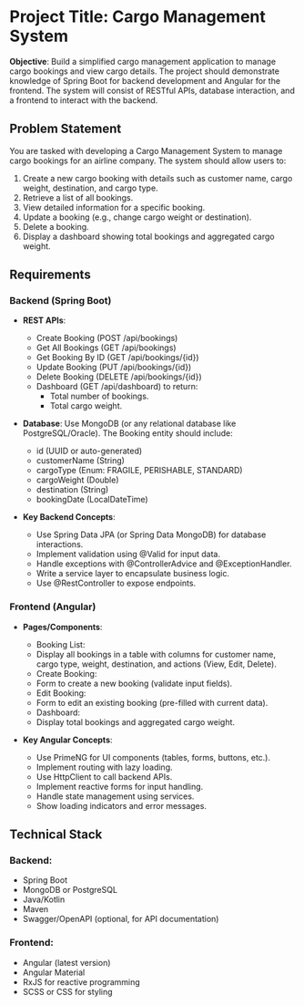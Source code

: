 # Project Title: Cargo Management System
**Objective**: Build a simplified cargo management application to manage cargo bookings and view cargo details. The project should demonstrate knowledge of Spring Boot for backend development and Angular for the frontend. The system will consist of RESTful APIs, database interaction, and a frontend to interact with the backend.

## Problem Statement
You are tasked with developing a Cargo Management System to manage cargo bookings for an airline company. The system should allow users to:

1. Create a new cargo booking with details such as customer name, cargo weight, destination, and cargo type.
2. Retrieve a list of all bookings.
3. View detailed information for a specific booking.
4. Update a booking (e.g., change cargo weight or destination).
5. Delete a booking.
6. Display a dashboard showing total bookings and aggregated cargo weight.

## Requirements
### Backend (Spring Boot)

- **REST APIs**:

  - Create Booking (POST /api/bookings)
  - Get All Bookings (GET /api/bookings)
  - Get Booking By ID (GET /api/bookings/{id})
  - Update Booking (PUT /api/bookings/{id})
  - Delete Booking (DELETE /api/bookings/{id})
  - Dashboard (GET /api/dashboard) to return:
    - Total number of bookings.
    - Total cargo weight.

- **Database**: Use MongoDB (or any relational database like PostgreSQL/Oracle). The Booking entity should include:

  - id (UUID or auto-generated)
  - customerName (String)
  - cargoType (Enum: FRAGILE, PERISHABLE, STANDARD)
  - cargoWeight (Double)
  - destination (String)
  - bookingDate (LocalDateTime)


- **Key Backend Concepts**:

  - Use Spring Data JPA (or Spring Data MongoDB) for database interactions.
  - Implement validation using @Valid for input data.
  - Handle exceptions with @ControllerAdvice and @ExceptionHandler.
  - Write a service layer to encapsulate business logic.
  - Use @RestController to expose endpoints.


### Frontend (Angular)

- **Pages/Components**:

  - Booking List:
  - Display all bookings in a table with columns for customer name, cargo type, weight, destination, and actions (View, Edit, Delete).
  - Create Booking:
  - Form to create a new booking (validate input fields).
  - Edit Booking:
  - Form to edit an existing booking (pre-filled with current data).
  - Dashboard:
  - Display total bookings and aggregated cargo weight.

- **Key Angular Concepts**:

  - Use PrimeNG for UI components (tables, forms, buttons, etc.).
  - Implement routing with lazy loading.
  - Use HttpClient to call backend APIs.
  - Implement reactive forms for input handling.
  - Handle state management using services.
  - Show loading indicators and error messages.

## Technical Stack

### Backend:

- Spring Boot
- MongoDB or PostgreSQL
- Java/Kotlin
- Maven
- Swagger/OpenAPI (optional, for API documentation)


### Frontend:

- Angular (latest version)
- Angular Material
- RxJS for reactive programming
- SCSS or CSS for styling
